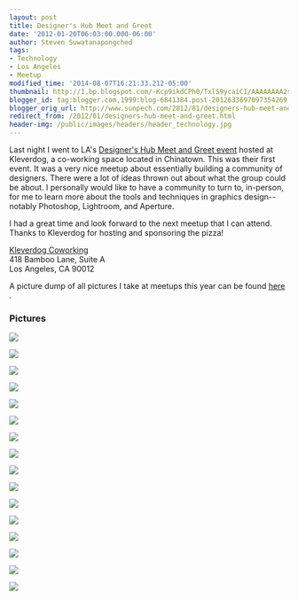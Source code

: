 ```yaml
---
layout: post
title: Designer's Hub Meet and Greet
date: '2012-01-20T06:03:00.000-06:00'
author: Steven Suwatanapongched
tags:
- Technology
- Los Angeles
- Meetup
modified_time: '2014-08-07T16:21:33.212-05:00'
thumbnail: http://1.bp.blogspot.com/-Kcp9ikdCPh0/TxlS9ycaiCI/AAAAAAAA2sA/HHwSnU_FCbk/s600/2012-01-19+at+19-50-48.jpg
blogger_id: tag:blogger.com,1999:blog-6841384.post-2012633697097354269
blogger_orig_url: http://www.sunpech.com/2012/01/designers-hub-meet-and-greet.html
redirect_from: /2012/01/designers-hub-meet-and-greet.html
header-img: /public/images/headers/header_technology.jpg
---
```


Last night I went to LA's <a href="http://www.meetup.com/Designers-Hub/events/48232482/">Designer's Hub Meet and Greet event</a>
 hosted at Kleverdog, a co-working space located in Chinatown. This was their first event. It was a very nice meetup about essentially building a community of designers. There were a lot of ideas thrown out about what the group could be about. I personally would like to have a community to turn to, in-person, for me to learn more about the tools and techniques in graphics design-- notably Photoshop, Lightroom, and Aperture.

I had a great time and look forward to the next meetup that I can attend. Thanks to Kleverdog for hosting and sponsoring the pizza!

<a href="http://kleverdogcoworking.com/">Kleverdog Coworking</a><br/>
418 Bamboo Lane, Suite A<br />
Los Angeles, CA 90012

A picture dump of all pictures I take at meetups this year can be found <a href="https://picasaweb.google.com/101693597219413173200/2012Meetups">here</a>
.

### Pictures

<a href="http://1.bp.blogspot.com/-Kcp9ikdCPh0/TxlS9ycaiCI/AAAAAAAA2sA/HHwSnU_FCbk/s600/2012-01-19+at+19-50-48.jpg"><img border="0"  src="http://1.bp.blogspot.com/-Kcp9ikdCPh0/TxlS9ycaiCI/AAAAAAAA2sA/HHwSnU_FCbk/s320/2012-01-19+at+19-50-48.jpg"  /></a>

<a href="http://2.bp.blogspot.com/-XXSqiR7kfzo/TxlS-6VqlnI/AAAAAAAA2sI/hFsH7ePzKfo/s600/2012-01-19+at+19-51-09.jpg"><img border="0"  src="http://2.bp.blogspot.com/-XXSqiR7kfzo/TxlS-6VqlnI/AAAAAAAA2sI/hFsH7ePzKfo/s320/2012-01-19+at+19-51-09.jpg"  /></a>

<a href="http://2.bp.blogspot.com/-ChxWbFuOpyY/TxlS_Q2YfqI/AAAAAAAA2sQ/q0CszirAXDE/s600/2012-01-19+at+19-51-33.jpg"><img border="0"  src="http://2.bp.blogspot.com/-ChxWbFuOpyY/TxlS_Q2YfqI/AAAAAAAA2sQ/q0CszirAXDE/s320/2012-01-19+at+19-51-33.jpg"  /></a>

<a href="http://4.bp.blogspot.com/-60XzlvW9lJk/TxlTAFkRVHI/AAAAAAAA2sY/xplVLaDqnv8/s600/2012-01-19+at+19-54-52.jpg"><img border="0"  src="http://4.bp.blogspot.com/-60XzlvW9lJk/TxlTAFkRVHI/AAAAAAAA2sY/xplVLaDqnv8/s320/2012-01-19+at+19-54-52.jpg"  /></a>

<a href="http://1.bp.blogspot.com/-TZpEgZ80N-w/TxlTCKvPoeI/AAAAAAAA2sw/r2aupuwYFkw/s600/2012-01-19+at+20-11-07.jpg"><img border="0"  src="http://1.bp.blogspot.com/-TZpEgZ80N-w/TxlTCKvPoeI/AAAAAAAA2sw/r2aupuwYFkw/s320/2012-01-19+at+20-11-07.jpg"  /></a>

<a href="http://3.bp.blogspot.com/-ZwkYBW8Ozgk/TxlTCh97BoI/AAAAAAAA2s4/0ELJ1sR-al0/s600/2012-01-19+at+20-12-15.jpg"><img border="0"  src="http://3.bp.blogspot.com/-ZwkYBW8Ozgk/TxlTCh97BoI/AAAAAAAA2s4/0ELJ1sR-al0/s320/2012-01-19+at+20-12-15.jpg"  /></a>

<a href="http://3.bp.blogspot.com/-iVEh7wr2oUk/TxlTFJ94d9I/AAAAAAAA2tY/o-pYRBV0EkM/s600/2012-01-19+at+20-23-59.jpg"><img border="0"  src="http://3.bp.blogspot.com/-iVEh7wr2oUk/TxlTFJ94d9I/AAAAAAAA2tY/o-pYRBV0EkM/s320/2012-01-19+at+20-23-59.jpg"  /></a>

<a href="http://4.bp.blogspot.com/-jlMLnwnymOw/TxlTFu5EVOI/AAAAAAAA2tg/SbsI_7uWAkI/s600/2012-01-19+at+20-31-36.jpg"><img border="0"  src="http://4.bp.blogspot.com/-jlMLnwnymOw/TxlTFu5EVOI/AAAAAAAA2tg/SbsI_7uWAkI/s320/2012-01-19+at+20-31-36.jpg"  /></a>

<a href="http://3.bp.blogspot.com/-_kHCRYlk88Q/TxlTGRu_1AI/AAAAAAAA2to/8E_WnXLj-iQ/s600/2012-01-19+at+20-37-45.jpg"><img border="0"  src="http://3.bp.blogspot.com/-_kHCRYlk88Q/TxlTGRu_1AI/AAAAAAAA2to/8E_WnXLj-iQ/s320/2012-01-19+at+20-37-45.jpg"  /></a>

<a href="http://3.bp.blogspot.com/-rxqd6Bz0wS0/TxlTG70IsNI/AAAAAAAA2tw/IPXJy7c67fc/s600/2012-01-19+at+20-52-43.jpg"><img border="0"  src="http://3.bp.blogspot.com/-rxqd6Bz0wS0/TxlTG70IsNI/AAAAAAAA2tw/IPXJy7c67fc/s320/2012-01-19+at+20-52-43.jpg"  /></a>

<a href="http://3.bp.blogspot.com/-oIz8Cn3ncUg/TxlTIWWFIdI/AAAAAAAA2uA/XpN1QQQFO60/s600/2012-01-19+at+20-56-13.jpg"><img border="0"  src="http://3.bp.blogspot.com/-oIz8Cn3ncUg/TxlTIWWFIdI/AAAAAAAA2uA/XpN1QQQFO60/s320/2012-01-19+at+20-56-13.jpg"  /></a>

<a href="http://4.bp.blogspot.com/-v8_1cdleiPQ/TxlTJ_DjDwI/AAAAAAAA2uQ/HwffxOo_WtM/s600/2012-01-19+at+21-09-35.jpg"><img border="0"  src="http://4.bp.blogspot.com/-v8_1cdleiPQ/TxlTJ_DjDwI/AAAAAAAA2uQ/HwffxOo_WtM/s320/2012-01-19+at+21-09-35.jpg"  /></a>

<a href="http://3.bp.blogspot.com/-8AtQalIs-bM/TxlTKsF7vZI/AAAAAAAA2uY/75RKcffVjmw/s600/2012-01-19+at+21-09-51.jpg"><img border="0"  src="http://3.bp.blogspot.com/-8AtQalIs-bM/TxlTKsF7vZI/AAAAAAAA2uY/75RKcffVjmw/s320/2012-01-19+at+21-09-51.jpg"  /></a>

<a href="http://1.bp.blogspot.com/-LUXbNJqbPEM/TxlTL2rqYuI/AAAAAAAA2uo/Qyh93sDf4HI/s600/2012-01-19+at+21-10-05.jpg"><img border="0"  src="http://1.bp.blogspot.com/-LUXbNJqbPEM/TxlTL2rqYuI/AAAAAAAA2uo/Qyh93sDf4HI/s320/2012-01-19+at+21-10-05.jpg"  /></a>

<a href="http://1.bp.blogspot.com/-oVwG8AZYlIY/TxlTMZCtPFI/AAAAAAAA2uw/_J9rjt_Y4bw/s600/2012-01-19+at+21-10-16.jpg"><img border="0"  src="http://1.bp.blogspot.com/-oVwG8AZYlIY/TxlTMZCtPFI/AAAAAAAA2uw/_J9rjt_Y4bw/s320/2012-01-19+at+21-10-16.jpg"  /></a>

<a href="http://4.bp.blogspot.com/-py0JANEIoKI/TxlTMwDSUjI/AAAAAAAA2u4/Hg8RDhxWaHo/s600/2012-01-19+at+21-10-36.jpg"><img border="0"  src="http://4.bp.blogspot.com/-py0JANEIoKI/TxlTMwDSUjI/AAAAAAAA2u4/Hg8RDhxWaHo/s320/2012-01-19+at+21-10-36.jpg"  /></a>
